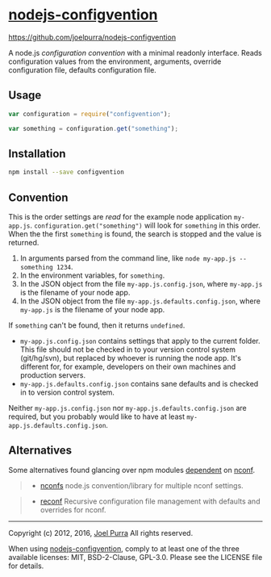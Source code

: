 # [nodejs-configvention](https://github.com/joelpurra/nodejs-configvention)

https://github.com/joelpurra/nodejs-configvention

A node.js *configuration convention* with a minimal readonly interface. Reads configuration values from the environment, arguments, override configuration file, defaults configuration file.



## Usage

```javascript
var configuration = require("configvention");

var something = configuration.get("something");
```



## Installation

```bash
npm install --save configvention
```


## Convention

This is the order settings are *read* for the example node application `my-app.js`. `configuration.get("something")` will look for `something` in this order. When the the first `something` is found, the search is stopped and the value is returned.

1. In arguments parsed from the command line, like `node my-app.js --something 1234`.
1. In the environment variables, for `something`.
1. In the JSON object from the file `my-app.js.config.json`, where `my-app.js` is the filename of your node app.
1. In the JSON object from the file `my-app.js.defaults.config.json`, where `my-app.js` is the filename of your node app.

If `something` can't be found, then it returns `undefined`.

- `my-app.js.config.json` contains settings that apply to the current folder. This file should not be checked in to your version control system (git/hg/svn), but replaced by whoever is running the node app. It's different for, for example, developers on their own machines and production servers.
- `my-app.js.defaults.config.json` contains sane defaults and is checked in to version control system.

Neither `my-app.js.config.json` nor `my-app.js.defaults.config.json` are required, but you probably would like to have at least `my-app.js.defaults.config.json`.



## Alternatives

Some alternatives found glancing over npm modules [dependent](https://npmjs.org/browse/depended/nconf) on [nconf](https://npmjs.org/package/nconf).

> - [nconfs](https://npmjs.org/package/nconfs) node.js convention/library for multiple nconf settings.

> - [reconf](https://npmjs.org/package/reconf) Recursive configuration file management with defaults and overrides for nconf.



---

Copyright (c) 2012, 2016, [Joel Purra](http://joelpurra.com/)
All rights reserved.

When using [nodejs-configvention](https://github.com/joelpurra/nodejs-configvention), comply to at least one of the three available licenses: MIT, BSD-2-Clause, GPL-3.0.
Please see the LICENSE file for details.
